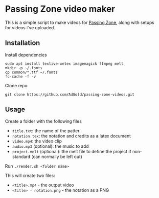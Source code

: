 # Passing Zone video maker

This is a simple script to make videos for [Passing Zone](http://passing.zone), along with setups for videos I've uploaded.

## Installation

Install dependencies
```
sudo apt install texlive-xetex imagemagick ffmpeg melt
mkdir -p ~/.fonts
cp common/*.ttf ~/.fonts
fc-cache -f -v
```

Clone repo
```
git clone https://github.com/AdGold/passing-zone-videos.git
```

## Usage

Create a folder with the following files
* `title.txt`: the name of the patter
* `notation.tex`: the notation and credits as a latex document
* `video.mp4`: the video clip
* `audio.mp3` (optional): the music to add
* `project.melt` (optional): the melt file to define the project if non-standard (can normally be left out)

Run `./render.sh <folder name>`

This will create two files:
* `<title>.mp4` - the output video
* `<title> - notation.png` - the notation as a PNG

